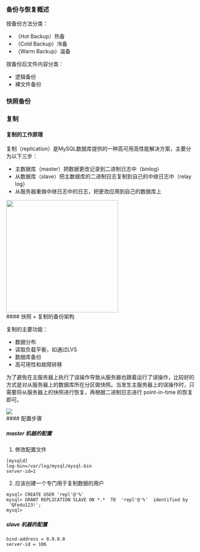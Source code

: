 ### 备份与恢复概述

按备份方法分类：

- （Hot Backup）热备
- （Cold Backup）冷备
- （Warm Backup）温备

按备份后文件内容分类：

- 逻辑备份
- 裸文件备份

### 快照备份



### 复制

#### 复制的工作原理

复制（replication）是MySQL数据库提供的一种高可用高性能解决方案，主要分为以下三步：

- 主数据库（master）把数据更改记录到二进制日志中（binlog）
- 从数据库（slave）把主数据库的二进制日志复制到自己的中继日志中（relay log）
- 从服务器重做中继日志中的日志，把更改应用到自己的数据库上

<div>
    <image src="img\5.png" height=300></image>
</div>
#### 快照 + 复制的备份架构

复制的主要功能：

- 数据分布
- 读取负载平衡，如通过LVS
- 数据库备份
- 高可用性和故障转移

为了避免在主服务器上执行了误操作导致从服务器也跟着运行了误操作，比较好的方式是对从服务器上的数据库所在分区做快照。当发生主服务器上的误操作时，只需要将从服务器上的快照进行恢复，再根据二进制日志进行 point-in-time 的恢复即可。

<div>
    <image src="img/6.png"></image>
</div>
#### 配置步骤

##### master 机器的配置

1. 修改配置文件

```
[mysqld]
log-bin=/var/log/mysql/mysql-bin
server-id=1
```

2. 应该创建一个专门用于复制数据的用户

```
mysql> CREATE USER 'repl'@'%' 
mysql> GRANT REPLICATION SLAVE ON *.*  TO  'repl'@'%'  identified by 
 'QFedu123!';
mysql> 
```



##### slave 机器的配置

```
bind-address = 0.0.0.0
server-id = 106
```

